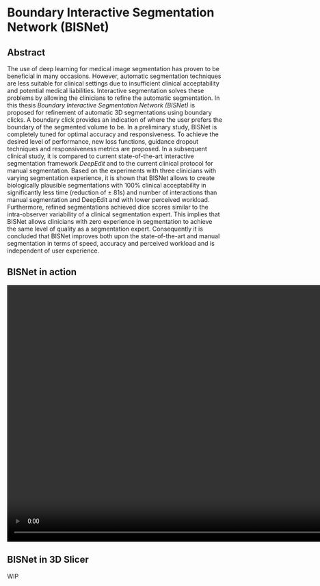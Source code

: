 # Boundary Interactive Segmentation Network (BISNet)

## Abstract
The use of deep learning for medical image segmentation has proven to be beneficial in many occasions.
However, automatic segmentation techniques are less suitable for clinical settings due to insufficient clinical acceptability and potential medical liabilities.
Interactive segmentation solves these problems by allowing the clinicians to refine the automatic segmentation.
In this thesis *Boundary Interactive Segmentation Network (BISNet)* is proposed for refinement of automatic 3D segmentations using boundary clicks.
A boundary click provides an indication of where the user prefers the boundary of the segmented volume to be.
In a preliminary study, BISNet is completely tuned for optimal accuracy and responsiveness.
To achieve the desired level of performance, new loss functions, guidance dropout techniques and responsiveness metrics are proposed.
In a subsequent clinical study, it is compared to current state-of-the-art interactive segmentation framework *DeepEdit* and to the current clinical protocol for manual segmentation.
Based on the experiments with three clinicians with varying segmentation experience, it is shown that BISNet allows to create biologically plausible segmentations with 100\% clinical acceptability in significantly less time (reduction of ± 81s) and number of interactions than manual segmentation and DeepEdit and with lower perceived workload.
Furthermore, refined segmentations achieved dice scores similar to the intra-observer variability of a clinical segmentation expert.
This implies that BISNet allows clinicians with zero experience in segmentation to achieve the same level of quality as a segmentation expert.
Consequently it is concluded that BISNet improves both upon the state-of-the-art and manual segmentation in terms of speed, accuracy and perceived workload and is independent of user experience.


## BISNet in action
<video width="1280" height="600" controls>
  <source src="BISNet_video.mp4" type="video/mp4">
</video>


## BISNet in 3D Slicer
WIP
